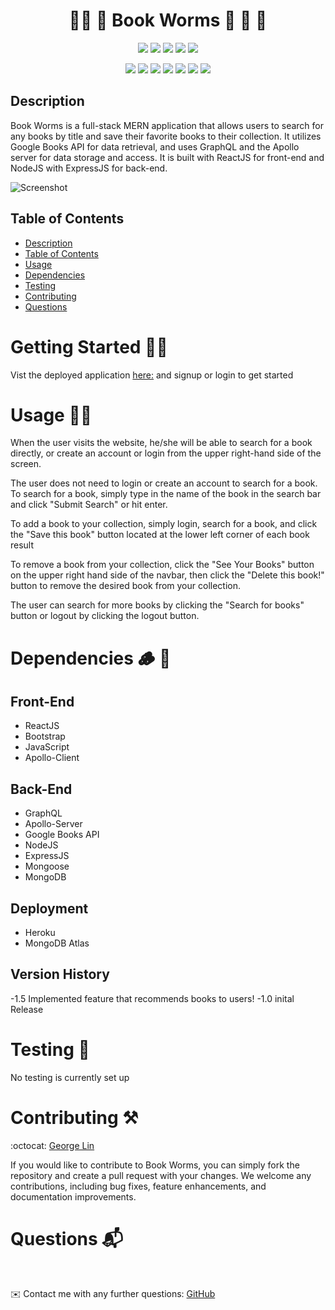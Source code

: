 


<h1 align="center">📗📘 📙 Book Worms 🐛 🐝 🐞 </h1>

<p align="center">
    <img src="https://img.shields.io/github/repo-size/lingeorge88/Book_Worms" />
    <img src="https://img.shields.io/github/languages/top/lingeorge88/Book_Worms"  />
    <img src="https://img.shields.io/github/issues/lingeorge88/Book_Worms" />
    <img src="https://img.shields.io/github/last-commit/lingeorge88/Book_Worms" >
    <a href="https://github.com/lingeorge88/Book_Worms""><img src="https://img.shields.io/github/stars/lingeorge88/Book_Worms?style=social" target="_blank" /></a>
</p>
  
<p align="center">
    <img src="https://img.shields.io/badge/Javascript-yellow" />
    <img src="https://img.shields.io/badge/Heroku-ff69b4" />
    <img src="https://img.shields.io/badge/expressJS-blue"  />
    <img src="https://img.shields.io/badge/-node.js-green" />
    <img src="https://img.shields.io/badge/-GraphQL-orange" />
    <img src="https://img.shields.io/badge/ReactJS-75D1FF"  />
    <img src="https://img.shields.io/badge/Apollo-purple" />
</p>

## Description
Book Worms is a full-stack MERN application that allows users to search for any books by title and save their favorite books to their collection. It utilizes Google Books API for data retrieval, and uses GraphQL and the Apollo server for data storage and access. It is built with ReactJS for front-end and NodeJS with ExpressJS for back-end. 

![Screenshot](./assets/Google%20Book%20Search.gif)
## Table of Contents
- [Description](#description)
- [Table of Contents](#table-of-contents)
- [Usage](#usage)
- [Dependencies](#dependencies)
- [Testing](#testing)
- [Contributing](#contributing)
- [Questions](#questions)

# Getting Started 🛫🚀
Vist the deployed application [here:](https://bookwormsglin.herokuapp.com/) and signup or login to get started 

# Usage 🐱‍💻 
When the user visits the website, he/she will be able to search for a book directly, or create an account or login from the upper right-hand side of the screen.

The user does not need to login or create an account to search for a book. To search for a book, simply type in the name of the book in the search bar and click "Submit Search" or hit enter.

To add a book to your collection, simply login, search for a book, and click the "Save this book" button located at the lower left corner of each book result

To remove a book from your collection, click the "See Your Books" button on the upper right hand side of the navbar, then click the "Delete this book!" button to remove the desired book from your collection.

The user can search for more books by clicking the "Search for books" button or logout by clicking the logout button.

# Dependencies 🪵 🧱 

## Front-End
- ReactJS
- Bootstrap
- JavaScript
- Apollo-Client

## Back-End
- GraphQL
- Apollo-Server
- Google Books API
- NodeJS
- ExpressJS
- Mongoose
- MongoDB

## Deployment
- Heroku
- MongoDB Atlas

## Version History
-1.5 Implemented feature that recommends books to users!
-1.0 inital Release
# Testing 🧪 

No testing is currently set up 
# Contributing ⚒️

:octocat: [George Lin](https://github.com/lingeorge88)

If you would like to contribute to Book Worms, you can simply fork the repository and create a pull request with your changes. We welcome any contributions, including bug fixes, feature enhancements, and documentation improvements.

# Questions 📬
<br>

✉️ Contact me with any further questions:  [GitHub](https://github.com/lingeorge88)
